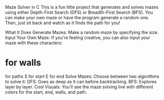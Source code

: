Maze Solver in C
This is a fun little project that generates and solves mazes using either Depth-First Search (DFS) or Breadth-First Search (BFS). You can make your own maze or have the program generate a random one. Then, just sit back and watch as it finds the path for you!

What It Does
Generate Mazes: Make a random maze by specifying the size.
Input Your Own Maze: If you're feeling creative, you can also input your maze with these characters:
# for walls
for paths
S for start
E for end
Solve Mazes: Choose between two algorithms to solve it:
DFS: Goes as deep as it can before backtracking.
BFS: Explores layer by layer.
Cool Visuals: You’ll see the maze solving live with different colors for the start, end, walls, and path.
